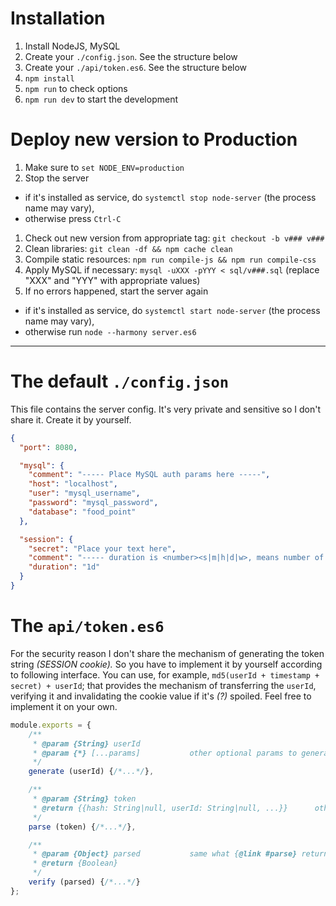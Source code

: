 # Installation
1. Install NodeJS, MySQL
1. Create your `./config.json`. See the structure below
1. Create your `./api/token.es6`. See the structure below
1. `npm install`
1. `npm run` to check options
1. `npm run dev` to start the development

# Deploy new version to Production
1. Make sure to `set NODE_ENV=production`
1. Stop the server
  - if it's installed as service, do `systemctl stop node-server` (the process name may vary),
  - otherwise press `Ctrl-C`
1. Check out new version from appropriate tag: `git checkout -b v### v###`
1. Clean libraries: `git clean -df && npm cache clean`
1. Compile static resources: `npm run compile-js && npm run compile-css`
1. Apply MySQL if necessary: `mysql -uXXX -pYYY < sql/v###.sql` (replace "XXX" and "YYY" with appropriate values)
1. If no errors happened, start the server again
  - if it's installed as service, do `systemctl start node-server` (the process name may vary),
  - otherwise run `node --harmony server.es6`

---

# The default `./config.json`
This file contains the server config. It's very private and sensitive so I don't share it. Create it by yourself.

```json
{
  "port": 8080,

  "mysql": {
    "comment": "----- Place MySQL auth params here -----",
    "host": "localhost",
    "user": "mysql_username",
    "password": "mysql_password",
    "database": "food_point"
  },

  "session": {
    "secret": "Place your text here",
    "comment": "----- duration is <number><s|m|h|d|w>, means number of seconds/.../days/weeks -----",
    "duration": "1d"
  }
}
```

# The `api/token.es6`
For the security reason I don't share the mechanism of generating the token string _(SESSION cookie)._ So you have to implement it by yourself according to following interface.
You can use, for example, `md5(userId + timestamp + secret) + userId`; that provides the mechanism of transferring the `userId`, verifying it and invalidating the cookie value if it's _(?)_ spoiled.
Feel free to implement it on your own.

```js
module.exports = {
    /**
     * @param {String} userId
     * @param {*} [...params]           other optional params to generate tokens from (e.g., `timestamp`)
     */
    generate (userId) {/*...*/},

    /**
     * @param {String} token
     * @return {{hash: String|null, userId: String|null, ...}}      other key-value pairs are welcome
     */
    parse (token) {/*...*/},

    /**
     * @param {Object} parsed           same what {@link #parse} returns
     * @return {Boolean}
     */
    verify (parsed) {/*...*/}
};
```
